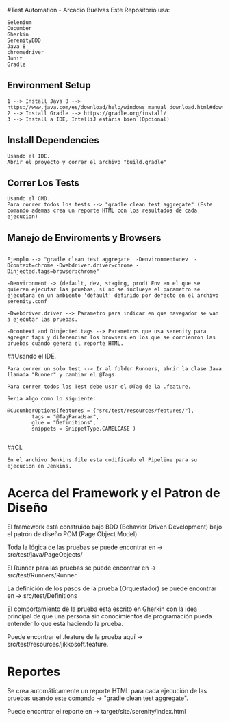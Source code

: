 #Test Automation - Arcadio Buelvas
Este Repositorio usa:
```
Selenium
Cucumber
Gherkin
SerenityBDD
Java 8
chromedriver
Junit
Gradle
```

## Environment Setup

```
1 --> Install Java 8 --> https://www.java.com/es/download/help/windows_manual_download.html#download
2 --> Install Gradle --> https://gradle.org/install/
3 --> Install a IDE, IntelliJ estaria bien (Opcional)
```

## Install Dependencies

```
Usando el IDE.
Abrir el proyecto y correr el archivo "build.gradle"
```

## Correr Los Tests

```
Usando el CMD.
Para correr todos los tests --> "gradle clean test aggregate" (Este comando ademas crea un reporte HTML con los resultados de cada ejecucion)

```

## Manejo de Enviroments y Browsers 

```

Ejemplo --> "gradle clean test aggregate  -Denvironment=dev  -Dcontext=chrome -Dwebdriver.driver=chrome -Dinjected.tags=browser:chrome"

-Denvironment -> (default, dev, staging, prod) Env en el que se quieren ejecutar las pruebas, si no se inclueye el parametro se ejecutara en un ambiento 'default' definido por defecto en el archivo serenity.conf

-Dwebdriver.driver --> Parametro para indicar en que navegador se van a ejecutar las pruebas.

-Dcontext and Dinjected.tags --> Parametros que usa serenity para agregar tags y diferenciar los browsers en los que se corrienron las pruebas cuando genera el reporte HTML.
```

##Usando el IDE.

```
Para correr un solo test --> Ir al folder Runners, abrir la clase Java llamada "Runner" y cambiar el @Tags. 

Para correr todos los Test debe usar el @Tag de la .feature. 

Seria algo como lo siguiente:

@CucumberOptions(features = {"src/test/resources/features/"},
        tags = "@TagParaUsar",
        glue = "Definitions",
        snippets = SnippetType.CAMELCASE )
			
```

##CI.

```
En el archivo Jenkins.file esta codificado el Pipeline para su ejecucion en Jenkins.

```
		
# Acerca del Framework y el Patron de Diseño

El framework está construido bajo BDD (Behavior Driven Development) bajo el patrón de diseño POM (Page Object Model).

Toda la lógica de las pruebas se puede encontrar en -> src/test/java/PageObjects/ 

El Runner para las pruebas se puede encontrar en -> src/test/Runners/Runner

La definición de los pasos de la prueba (Orquestador) se puede encontrar en -> src/test/Definitions

El comportamiento de la prueba está escrito en Gherkin con la idea principal de que una persona sin conocimientos de programación pueda entender 
lo que está haciendo la prueba.  

Puede encontrar el .feature de la prueba aquí -> src/test/resources/jikkosoft.feature.

# Reportes

Se crea automáticamente un reporte HTML para cada ejecución de las pruebas usando este comando -> "gradle clean test aggregate".

Puede encontrar el reporte en -> target/site/serenity/index.html
